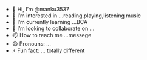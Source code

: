- 👋 Hi, I’m @manku3537
- 👀 I’m interested in ...reading,playing,listening music 
- 🌱 I’m currently learning ...BCA
- 💞️ I’m looking to collaborate on ...
- 📫 How to reach me ...messege
- 😄 Pronouns: ...
- ⚡ Fun fact: ... totally different

<!---
manku3537/manku3537 is a ✨ special ✨ repository because its `README.md` (this file) appears on your GitHub profile.
You can click the Preview link to take a look at your changes.
--->
